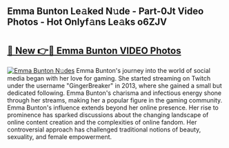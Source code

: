 ## Emma Bunton Le𝚊ked N𝚞de - Part-0Jt Video Photos - Hot Onlyf𝚊ns Le𝚊ks o6ZJV

# <h2><a href="http://ab38270.deff.icu/?id=Emma+Bunton">🔗 New 👉🔴 Emma Bunton VIDEO Photos</a></h2>

[![Emma Bunton N𝚞des](https://i.imgur.com/rIISA9y.gif)](http://ab38270.deff.icu/?id=Emma+Bunton)
Emma Bunton's journey into the world of social media began with her love for gaming. She started streaming on Twitch under the username "GingerBreaker" in 2013, where she gained a small but dedicated following. Emma Bunton's charisma and infectious energy shone through her streams, making her a popular figure in the gaming community. Emma Bunton's influence extends beyond her online presence. Her rise to prominence has sparked discussions about the changing landscape of online content creation and the complexities of online fandom. Her controversial approach has challenged traditional notions of beauty, sexuality, and female empowerment.
